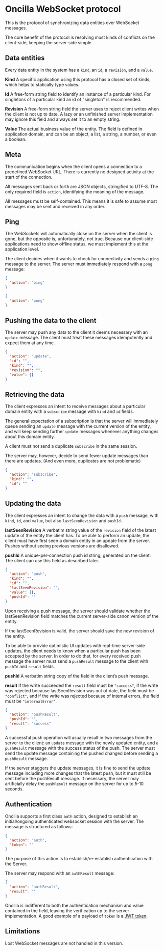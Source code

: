 # Oncilla WebSocket protocol

This is the protocol of synchronizing data entities over WebSocket messages.

The core benefit of the protocol is resolving most kinds of conflicts on the client-side, keeping the server-side simple.

## Data entities

Every data entity in the system has a `kind`, an `id`, a `revision`, and a `value`.

**Kind** A specific application using this protocol has a closed set of kinds, which helps to statically type values.

**Id** A free-form string field to identify an instance of a particular kind. For singletons of a particular kind an id of "singleton" is recommended.

**Revision** A free-form string field the server uses to reject client writes when the client is not up to date. A lazy or an unfinished server implementation may ignore this field and always set it to an empty string.

**Value** The actual business value of the entity. The field is defined in application domain, and can be an object, a list, a string, a number, or even a boolean.

## Meta

The communication begins when the client opens a connection to a predefined WebSocket URL. There is currently no designed activity at the start of the connection.

All messages sent back or forth are JSON objects, stringified to UTF-8. The only required field is `action`, identifying the meaning of the message.

All messages must be self-contained. This means it is safe to assume most messages may be sent and received in any order.

## Ping

The WebSockets will automatically close on the server when the client is gone, but the opposite is, unfortunately, not true. Because our client-side applications need to show offline status, we must implement this at the application level.

The client decides when it wants to check for connectivity and sends a `ping` message to the server. The server must immediately respond with a `pong` message:

```json
{
  "action": "ping"
}

{
  "action": "pong"
}
```

## Pushing the data to the client

The server may push any data to the client it deems necessary with an `update` message. The client must treat these messages idempotently and expect them at any time.

```json
{
  "action": "update",
  "id": "",
  "kind": "",
  "revision": "",
  "value": {}
}
```

## Retrieving the data

The client expresses an intent to receive messages about a particular domain entity with a `subscribe` message with `kind` and `id` fields.

The general expectation of a subscription is that the server will immediately queue sending an `update` message with the current version of the entity, and will keep sending further `update` messages whenever anything changes about this domain entity.

A client must not send a duplicate `subscribe` in the same session.

The server may, however, decide to send fewer update messages than there are updates. (And even more, duplicates are not problematic)

```json
{
  "action": "subscribe",
  "kind": "",
  "id": ""
}
```

## Updating the data

The client expresses an intent to change the data with a `push` message, with `kind`, `id`, and `value`, but also `lastSeenRevision` and `pushId`.

**lastSeenRevision** A verbatim string value of the `revision` field of the latest update of the entity the client has. To be able to perform an update, the client must have first seen a domain entity in an update from the server. Pushes without seeing previous versions are disallowed.

**pushId** A unique-per-connection push id string, generated on the client. The client can use this field as described later.

```json
{
  "action": "push",
  "kind": "",
  "id": "",
  "lastSeenRevision": "",
  "value": {},
  "pushId": ""
}
```

Upon receiving a push message, the server should validate whether the lastSeenRevision field matches the current server-side canon version of the entity.

If the lastSeenRevision is valid, the server should save the new revision of the entity.

To be able to provide optimistic UI updates with real-time server-side updates, the client needs to know when a particular push has been accepted by the server. In order to do that, for every received push message the server must send a `pushResult` message to the client with `pushId` and `result` fields.

**pushId** A verbatim string copy of the field in the client’s push message.

**result** If the write succeeded the `result` field must be `"success"`, if the write was rejected because lastSeenRevision was out of date, the field must be `"conflict"`, and if the write was rejected because of internal errors, the field must be `"internalError"`.

```json
{
  "action": "pushResult",
  "pushId": "",
  "result": "success"
}
```

A successful push operation will usually result in two messages from the server to the client: an `update` message with the newly updated entity, and a `pushResult` message with the success status of the push. The server must send the update message containing the pushed changed before sending a `pushResult` message.

If the server staggers the update messages, it is fine to send the update message including more changes that the latest push, but it must still be sent before the pushResult message. If necessary, the server may artificially delay the `pushResult` message on the server for up to 5-10 seconds.

## Authentication

Oncilla supports a first class `auth` action, designed to establish an initial/ongoing authenticated websocket session with the server. The message is structured as follows:

```json
{
  "action": "auth",
  "token": ""
}
```

The purpose of this action is to establish/re-establish authentication with the Server.

The server may respond with an `authResult` message:

```json
{
  "action": "authResult",
  "result": ""
}
```

Oncilla is indifferent to both the authentication mechanism and value contained in the field, leaving the verification up to the server implementation. A good example of a payload of `token` is a [JWT token](https://jwt.io/).

## Limitations

Lost WebSocket messages are not handled in this version.
